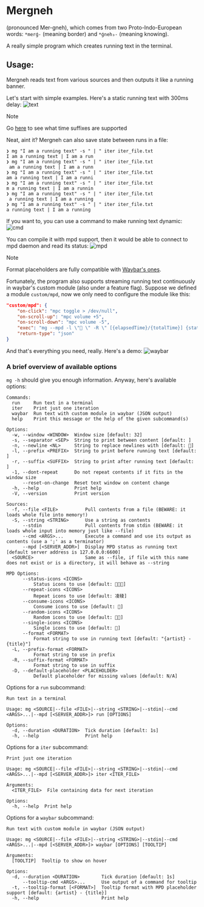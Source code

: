 # Mergneh
(pronounced Mer-gneh), which comes from two Proto-Indo-European words: `*merǵ-` (meaning border) and `*ǵneh₃-` (meaning knowing).

A really simple program which creates running text in the terminal.

## Usage:
Mergneh reads text from various sources and then outputs it like a running banner.

Let's start with simple examples. Here's a static running text with 300ms delay:
![text](https://github.com/Iamnotagenius/mergneh/assets/58214104/76451c39-0391-40e4-9c4b-543f383f735f)
> [!NOTE]
> Go [here](https://docs.rs/humantime/latest/humantime/fn.parse_duration.html) to see what time suffixes are supported

Neat, aint it? Mergneh can also save state between runs in a file:
```ansi
❯ mg "I am a running text" -s " | " iter iter_file.txt
I am a running text | I am a run
❯ mg "I am a running text" -s " | " iter iter_file.txt
 am a running text | I am a runn
❯ mg "I am a running text" -s " | " iter iter_file.txt
am a running text | I am a runni
❯ mg "I am a running text" -s " | " iter iter_file.txt
m a running text | I am a runnin
❯ mg "I am a running text" -s " | " iter iter_file.txt
 a running text | I am a running
❯ mg "I am a running text" -s " | " iter iter_file.txt
a running text | I am a running
```

If you want to, you can use a command to make running text dynamic:
![cmd](https://github.com/Iamnotagenius/mergneh/assets/58214104/38defa19-3532-4ea3-8e81-49bcb35b91d6)

You can compile it with mpd support, then it would be able to connect to mpd daemon and read its status:
![mpd](https://github.com/Iamnotagenius/mergneh/assets/58214104/05cc8e92-8fdb-43da-85c2-5a356b50f11b)
> [!NOTE]
> Format placeholders are fully compatible with [Waybar's ones](https://github.com/Alexays/Waybar/wiki/Module:-MPD#format-replacements).

Fortunately, the program also supports streaming running text continuously in waybar's custom module (also under a feature flag).
Suppose we defined a module `custom/mpd`, now we only need to configure the module like this:
```json
"custom/mpd": {
    "on-click": "mpc toggle > /dev/null",
    "on-scroll-up": "mpc volume +5",
    "on-scroll-down": "mpc volume -5",
    "exec": "mg --mpd -l \" \" -R \" [{elapsedTime}/{totalTime}] {stateIcon}\" -w 30 --separator \"  \" --dont-repeat waybar -d 100ms -t",
    "return-type": "json"
}
```
And that's everything you need, really. Here's a demo:
![waybar](https://github.com/Iamnotagenius/mergneh/assets/58214104/c579972d-20a6-427b-9201-ffee547ec421)

### A brief overview of available options
`mg -h` should give you enough information. Anyway, here's available options:
```
Commands:
  run     Run text in a terminal
  iter    Print just one iteration
  waybar  Run text with custom module in waybar (JSON output)
  help    Print this message or the help of the given subcommand(s)

Options:
  -w, --window <WINDOW>  Window size [default: 32]
  -s, --separator <SEP>  String to print between content [default: ]
  -n, --newline <NL>     String to replace newlines with [default: ]
  -l, --prefix <PREFIX>  String to print before running text [default: ]
  -r, --suffix <SUFFIX>  String to print after running text [default: ]
  -1, --dont-repeat      Do not repeat contents if it fits in the window size
      --reset-on-change  Reset text window on content change
  -h, --help             Print help
  -V, --version          Print version

Sources:
  -f, --file <FILE>          Pull contents from a file (BEWARE: it loads whole file into memory!)
  -S, --string <STRING>      Use a string as contents
      --stdin                Pull contents from stdin (BEWARE: it loads whole input into memory just like --file)
      --cmd <ARGS>...        Execute a command and use its output as contents (use a ';' as a terminator)
      --mpd [<SERVER_ADDR>]  Display MPD status as running text [default server address is 127.0.0.0:6600]
  <SOURCE>                   Same as --file, if file with this name does not exist or is a directory, it will behave as --string

MPD Options:
      --status-icons <ICONS>
          Status icons to use [default: ]
      --repeat-icons <ICONS>
          Repeat icons to use [default: 凌稜]
      --consume-icons <ICONS>
          Consume icons to use [default: ]
      --random-icons <ICONS>
          Random icons to use [default: ]
      --single-icons <ICONS>
          Single icons to use [default: ]
      --format <FORMAT>
          Format string to use in running text [default: "{artist} - {title}"]
  -L, --prefix-format <FORMAT>
          Format string to use in prefix
  -R, --suffix-format <FORMAT>
          Format string to use in suffix
  -D, --default-placeholder <PLACEHOLDER>
          Default placeholder for missing values [default: N/A]

```
Options for a `run` subcommand:
```
Run text in a terminal

Usage: mg <SOURCE|--file <FILE>|--string <STRING>|--stdin|--cmd <ARGS>...|--mpd [<SERVER_ADDR>]> run [OPTIONS]

Options:
  -d, --duration <DURATION>  Tick duration [default: 1s]
  -h, --help                 Print help
```
Options for a `iter` subcommand:
```
Print just one iteration

Usage: mg <SOURCE|--file <FILE>|--string <STRING>|--stdin|--cmd <ARGS>...|--mpd [<SERVER_ADDR>]> iter <ITER_FILE>

Arguments:
  <ITER_FILE>  File containing data for next iteration

Options:
  -h, --help  Print help
```
Options for a `waybar` subcommand:
```
Run text with custom module in waybar (JSON output)

Usage: mg <SOURCE|--file <FILE>|--string <STRING>|--stdin|--cmd <ARGS>...|--mpd [<SERVER_ADDR>]> waybar [OPTIONS] [TOOLTIP]

Arguments:
  [TOOLTIP]  Tooltip to show on hover

Options:
  -d, --duration <DURATION>        Tick duration [default: 1s]
      --tooltip-cmd <ARGS>...      Use output of a command for tooltip
  -t, --tooltip-format [<FORMAT>]  Tooltip format with MPD placeholder support [default: {artist} - {title}]
  -h, --help                       Print help
```
